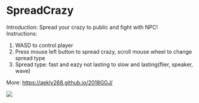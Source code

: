 # SpreadCrazy
Introduction: Spread your crazy to public and fight with NPC!  
Instructions: 
1. WASD to control player
2. Press mouse left button to spread crazy, scroll mouse wheel to change spread type
3. Spread type: fast and eazy not lasting to slow and lasting(flier, speaker, wave)

More: https://aekly268.github.io/2018GGJ/  

[<img src="https://img.youtube.com/vi/zV_ryAVMdtg/hqdefault.jpg">](https://youtu.be/zV_ryAVMdtg)
